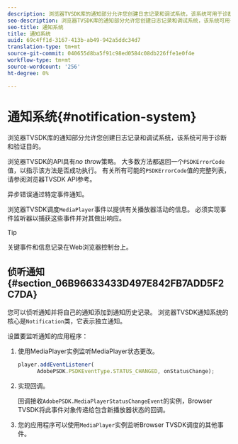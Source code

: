 ```yaml
---
description: 浏览器TVSDK库的通知部分允许您创建日志记录和调试系统，该系统可用于诊断和验证目的。
seo-description: 浏览器TVSDK库的通知部分允许您创建日志记录和调试系统，该系统可用于诊断和验证目的。
seo-title: 通知系统
title: 通知系统
uuid: 69c4ff1d-3167-413b-ab49-942a5ddc34d7
translation-type: tm+mt
source-git-commit: 040655d8ba5f91c98ed0584c08db226ffe1e0f4e
workflow-type: tm+mt
source-wordcount: '256'
ht-degree: 0%

---
```



# 通知系统{#notification-system}

浏览器TVSDK库的通知部分允许您创建日志记录和调试系统，该系统可用于诊断和验证目的。

<!--<a id="section_EC5DBE8DDA434B70A01FA2F3EF4618BD"></a>-->

浏览器TVSDK的API具有&#x200B;*no throw*&#x200B;策略。 大多数方法都返回一个`PSDKErrorCode`值，以指示该方法是否成功执行。 有关所有可能的`PSDKErrorCode`值的完整列表，请参阅浏览器TVSDK API参考。

异步错误通过特定事件通知。

浏览器TVSDK调度`MediaPlayer`事件以提供有关播放器活动的信息。 必须实现事件监听器以捕获这些事件并对其做出响应。

>[!TIP]
>
>关键事件和信息记录在Web浏览器控制台上。

## 侦听通知{#section_06B96633433D497E842FB7ADD5F2C7DA}

您可以侦听通知并将自己的通知添加到通知历史记录。 浏览器TVSDK通知系统的核心是`Notification`类，它表示独立通知。

设置要监听通知的应用程序：

1. 使用MediaPlayer实例监听MediaPlayer状态更改。

   ```js
   player.addEventListener( 
         AdobePSDK.PSDKEventType.STATUS_CHANGED, onStatusChange);
   ```

1. 实现回调。

   回调接收`AdobePSDK.MediaPlayerStatusChangeEvent`的实例，Browser TVSDK将此事件对象传递给包含新播放器状态的回调。
1. 您的应用程序可以使用`MediaPlayer`实例监听Browser TVSDK调度的其他事件。

